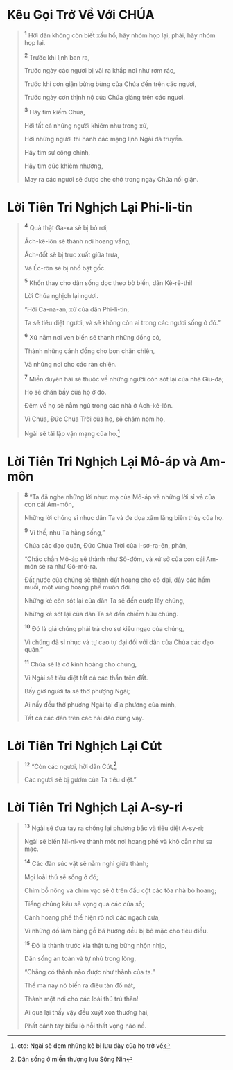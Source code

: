 # Kêu Gọi Trở Về Với CHÚA

> <sup><b>1</b></sup> Hỡi dân không còn biết xấu hổ, hãy nhóm họp lại, phải, hãy nhóm họp lại.
> 
> <sup><b>2</b></sup> Trước khi lịnh ban ra,
> 
> Trước ngày các ngươi bị vãi ra khắp nơi như rơm rác,
> 
> Trước khi cơn giận bừng bừng của Chúa đến trên các ngươi,
> 
> Trước ngày cơn thịnh nộ của Chúa giáng trên các ngươi.
> 
> <sup><b>3</b></sup> Hãy tìm kiếm Chúa,
> 
> Hỡi tất cả những người khiêm nhu trong xứ,
> 
> Hỡi những người thi hành các mạng lịnh Ngài đã truyền.
> 
> Hãy tìm sự công chính,
> 
> Hãy tìm đức khiêm nhường,
> 
> May ra các ngươi sẽ được che chở trong ngày Chúa nổi giận.

# Lời Tiên Tri Nghịch Lại Phi-li-tin

> <sup><b>4</b></sup> Quả thật Ga-xa sẽ bị bỏ rơi,
> 
> Ách-kê-lôn sẽ thành nơi hoang vắng,
> 
> Ách-đốt sẽ bị trục xuất giữa trưa,
> 
> Và Éc-rôn sẽ bị nhổ bật gốc.
> 
> <sup><b>5</b></sup> Khốn thay cho dân sống dọc theo bờ biển, dân Kê-rê-thi!
> 
> Lời Chúa nghịch lại ngươi.
> 
> “Hỡi Ca-na-an, xứ của dân Phi-li-tin,
> 
> Ta sẽ tiêu diệt ngươi, và sẽ không còn ai trong các ngươi sống ở đó.”
> 
> <sup><b>6</b></sup> Xứ nằm nơi ven biển sẽ thành những đồng cỏ,
> 
> Thành những cánh đồng cho bọn chăn chiên,
> 
> Và những nơi cho các ràn chiên.
> 
> <sup><b>7</b></sup> Miền duyên hải sẽ thuộc về những người còn sót lại của nhà Giu-đa;
> 
> Họ sẽ chăn bầy của họ ở đó.
> 
> Ðêm về họ sẽ nằm ngủ trong các nhà ở Ách-kê-lôn.
> 
> Vì Chúa, Ðức Chúa Trời của họ, sẽ chăm nom họ,
> 
> Ngài sẽ tái lập vận mạng của họ.[^1-c38e683d-03aa-4f20-9fb5-ad40df5c3e93]

# Lời Tiên Tri Nghịch Lại Mô-áp và Am-môn

> <sup><b>8</b></sup> “Ta đã nghe những lời nhục mạ của Mô-áp và những lời sỉ vả của con cái Am-môn,
> 
> Những lời chúng sỉ nhục dân Ta và đe dọa xâm lăng biên thùy của họ.
> 
> <sup><b>9</b></sup> Vì thế, như Ta hằng sống,”
> 
> Chúa các đạo quân, Ðức Chúa Trời của I-sơ-ra-ên, phán,
> 
> “Chắc chắn Mô-áp sẽ thành như Sô-đôm, và xứ sở của con cái Am-môn sẽ ra như Gô-mô-ra.
> 
> Ðất nước của chúng sẽ thành đất hoang cho cỏ dại, đầy các hầm muối, một vùng hoang phế muôn đời.
> 
> Những kẻ còn sót lại của dân Ta sẽ đến cướp lấy chúng,
> 
> Những kẻ sót lại của dân Ta sẽ đến chiếm hữu chúng.
> 
> <sup><b>10</b></sup> Ðó là giá chúng phải trả cho sự kiêu ngạo của chúng,
> 
> Vì chúng đã sỉ nhục và tự cao tự đại đối với dân của Chúa các đạo quân.”
>
> <sup><b>11</b></sup> Chúa sẽ là cớ kinh hoàng cho chúng,
> 
> Vì Ngài sẽ tiêu diệt tất cả các thần trên đất.
> 
> Bấy giờ người ta sẽ thờ phượng Ngài;
> 
> Ai nấy đều thờ phượng Ngài tại địa phương của mình,
> 
> Tất cả các dân trên các hải đảo cũng vậy.

# Lời Tiên Tri Nghịch Lại Cút

> <sup><b>12</b></sup> “Còn các ngươi, hỡi dân Cút,[^2-c38e683d-03aa-4f20-9fb5-ad40df5c3e93]
> 
> Các ngươi sẽ bị gươm của Ta tiêu diệt.”

# Lời Tiên Tri Nghịch Lại A-sy-ri

> <sup><b>13</b></sup> Ngài sẽ đưa tay ra chống lại phương bắc và tiêu diệt A-sy-ri;
> 
> Ngài sẽ biến Ni-ni-ve thành một nơi hoang phế và khô cằn như sa mạc.
> 
> <sup><b>14</b></sup> Các đàn súc vật sẽ nằm nghỉ giữa thành;
> 
> Mọi loài thú sẽ sống ở đó;
> 
> Chim bồ nông và chim vạc sẽ ở trên đầu cột các tòa nhà bỏ hoang;
> 
> Tiếng chúng kêu sẽ vọng qua các cửa sổ;
> 
> Cảnh hoang phế thể hiện rõ nơi các ngạch cửa,
> 
> Vì những đồ làm bằng gỗ bá hương đều bị bỏ mặc cho tiêu điều.
> 
> <sup><b>15</b></sup> Ðó là thành trước kia thật tưng bừng nhộn nhịp,
> 
> Dân sống an toàn và tự nhủ trong lòng,
> 
> “Chẳng có thành nào được như thành của ta.”
> 
> Thế mà nay nó biến ra điêu tàn đổ nát,
> 
> Thành một nơi cho các loài thú trú thân!
> 
> Ai qua lại thấy vậy đều xuýt xoa thương hại,
> 
> Phất cánh tay biểu lộ nỗi thất vọng não nề.

[^1-c38e683d-03aa-4f20-9fb5-ad40df5c3e93]: ctd: Ngài sẽ đem những kẻ bị lưu đày của họ trở về
[^2-c38e683d-03aa-4f20-9fb5-ad40df5c3e93]: Dân sống ở miền thượng lưu Sông Nin